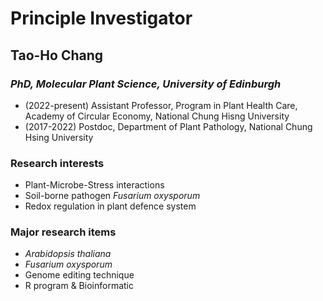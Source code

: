 # Principle Investigator #
## Tao-Ho Chang ##
### *PhD, Molecular Plant Science, University of Edinburgh* ###
- (2022-present) Assistant Professor, Program in Plant Health Care, Academy of Circular Economy, National Chung Hisng University
- (2017-2022) Postdoc, Department of Plant Pathology, National Chung Hsing University
### **Research interests** ###
- Plant-Microbe-Stress interactions
- Soil-borne pathogen *Fusarium oxysporum*
- Redox regulation in plant defence system
### **Major research items** ###
- *Arabidopsis thaliana*
- *Fusarium oxysporum*
- Genome editing technique
- R program & Bioinformatic
